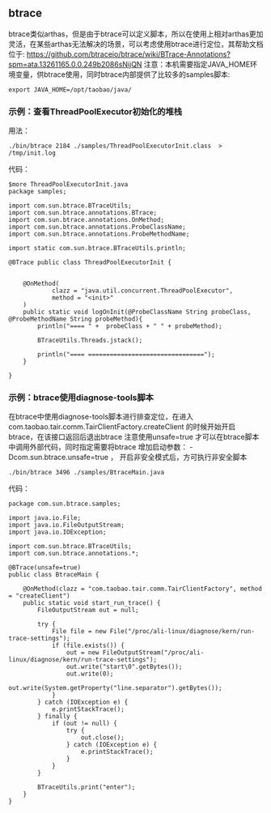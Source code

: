 ##  btrace

btrace类似arthas，但是由于btrace可以定义脚本，所以在使用上相对arthas更加灵活，在某些arthas无法解决的场景，可以考虑使用btrace进行定位，其帮助文档位于:
https://github.com/btraceio/btrace/wiki/BTrace-Annotations?spm=ata.13261165.0.0.249b2086sNijQN
注意：本机需要指定JAVA_HOME环境变量，供btrace使用，同时btrace内部提供了比较多的samples脚本:
```
export JAVA_HOME=/opt/taobao/java/
```
### 示例：查看ThreadPoolExecutor初始化的堆栈
用法：
```
./bin/btrace 2184 ./samples/ThreadPoolExecutorInit.class  > /tmp/init.log
```
代码：
```
$more ThreadPoolExecutorInit.java
package samples;

import com.sun.btrace.BTraceUtils;
import com.sun.btrace.annotations.BTrace;
import com.sun.btrace.annotations.OnMethod;
import com.sun.btrace.annotations.ProbeClassName;
import com.sun.btrace.annotations.ProbeMethodName;

import static com.sun.btrace.BTraceUtils.println;

@BTrace public class ThreadPoolExecutorInit {


    @OnMethod(
            clazz = "java.util.concurrent.ThreadPoolExecutor",
            method = "<init>"
    )
    public static void logOnInit(@ProbeClassName String probeClass, @ProbeMethodName String probeMethod){
        println("==== " +  probeClass + " " + probeMethod);

        BTraceUtils.Threads.jstack();

        println("==== ================================");
    }

}
```
### 示例：btrace使用diagnose-tools脚本

在btrace中使用diagnose-tools脚本进行排查定位，在进入com.taobao.tair.comm.TairClientFactory.createClient 的时候开始开启btrace，在该接口返回后退出btrace
注意使用unsafe=true 才可以在btrace脚本中调用外部代码，同时指定需要将btrace 增加启动参数： -Dcom.sun.btrace.unsafe=true ， 开启非安全模式后，方可执行非安全脚本
```
./bin/btrace 3496 ./samples/BtraceMain.java
```
代码：
```
package com.sun.btrace.samples;

import java.io.File;
import java.io.FileOutputStream;
import java.io.IOException;

import com.sun.btrace.BTraceUtils;
import com.sun.btrace.annotations.*;

@BTrace(unsafe=true)
public class BtraceMain {

    @OnMethod(clazz = "com.taobao.tair.comm.TairClientFactory", method = "createClient")
    public static void start_run_trace() {
        FileOutputStream out = null;

        try {
            File file = new File("/proc/ali-linux/diagnose/kern/run-trace-settings");
            if (file.exists()) {
                out = new FileOutputStream("/proc/ali-linux/diagnose/kern/run-trace-settings");
                out.write("start\0".getBytes());
                out.write(0);
                out.write(System.getProperty("line.separator").getBytes());
            }
        } catch (IOException e) {
            e.printStackTrace();
        } finally {
            if (out != null) {
                try {
                    out.close();
                } catch (IOException e) {
                    e.printStackTrace();
                }
            }
        }

        BTraceUtils.print("enter");
    }
}
```
